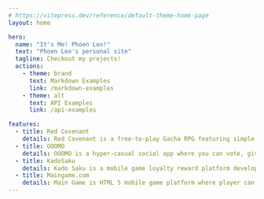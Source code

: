 ```yaml
---
# https://vitepress.dev/reference/default-theme-home-page
layout: home

hero:
  name: "It's Me! Phoen Leo!"
  text: "Phoen Leo's personal site"
  tagline: Checkout my projects!
  actions:
    - theme: brand
      text: Markdown Examples
      link: /markdown-examples
    - theme: alt
      text: API Examples
      link: /api-examples

features:
  - title: Red Covenant
    details: Red Covenant is a free-to-play Gacha RPG featuring simple, engaging combat and personalized character bonding through a AI driven chat system backed by Web3 ecosytem of Avarik Saga. 
  - title: OOOMO
    details: OOOMO is a hyper-casual social app where you can vote, give compliment, and send secret hints to your friends and crush anonymously. The app focused on teenager aged 15 - 18, in Indonesia.
  - title: KadoSaku
    details: Kado Saku is a mobile game loyalty reward platform developed by Touchten Games. KadoSaku intended to be the next evolution of rewarded ads, where player can redeem real world rewards across multiple game by completing in-game missions or achievements.
  - title: Maingame.com
    details: Main Game is HTML 5 mobile game platform where player can just play the game through their mobile phone browser and win actual rewards.
---
```


